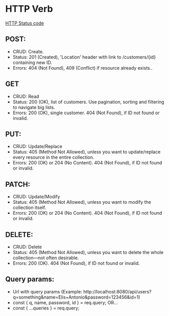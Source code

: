 # HTTP Verb
[HTTP Status code](https://developer.mozilla.org/es/docs/Web/HTTP/Status)

## POST:

- CRUD: Create.
- Status: 201 (Created), 'Location' header with link to /customers/{id} containing new ID.
- Errors: 404 (Not Found), 409 (Conflict) if resource already exists..

## GET

- CRUD: Read
- Status: 200 (OK), list of customers. Use pagination, sorting and filtering to navigate big lists.
- Errors: 200 (OK), single customer. 404 (Not Found), if ID not found or invalid.

## PUT:

- CRUD: Update/Replace
- Status: 405 (Method Not Allowed), unless you want to update/replace every resource in the entire collection.
- Errors: 200 (OK) or 204 (No Content). 404 (Not Found), if ID not found or invalid.

## PATCH:

- CRUD: Update/Modify
- Status: 405 (Method Not Allowed), unless you want to modify the collection itself.
- Errors: 200 (OK) or 204 (No Content). 404 (Not Found), if ID not found or invalid.

## DELETE:

- CRUD: Delete
- Status: 405 (Method Not Allowed), unless you want to delete the whole collection—not often desirable.
- Errors: 200 (OK). 404 (Not Found), if ID not found or invalid.


## Query params:
- Url with query params (Example: http://localhost:8080/api/users?q=something&name=Elis+Antonio&password=123456&id=1)
- const { q, name, password, id } = req.query;
OR...
- const { ...queries } = req.query;